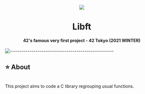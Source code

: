 <p align="center">
  <a href="https://https://user-images.githubusercontent.com/81731043/146731796-bb1abeb2-68c2-4175-99f0-1d8540c71f4e.png">
    <img width="`400px" src="https://user-images.githubusercontent.com/81731043/146731796-bb1abeb2-68c2-4175-99f0-1d8540c71f4e.png" />
  </a>
</p>

<h1 align="center"> Libft </h1>
<h4 align="center"> 42's famous very first project - 42 Tokyo (2021 WINTER) </h4>

![-----------------------------------------------------](https://raw.githubusercontent.com/andreasbm/readme/master/assets/lines/rainbow.png)

<!-- ABOUT -->
<h2 id="about"> ⭐  About</h2>
<br>
This project aims to code a C library regrouping usual functions.
